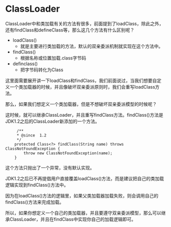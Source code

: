 # ClassLoader
ClassLoader中和类加载有关的方法有很多，前面提到了loadClass，除此之外，还有findClass和defineClass等，那么这几个方法有什么区别呢？

* loadClass()
    * 就是主要进行类加载的方法，默认的双亲委派机制就实现在这个方法中。
* findClass()
    * 根据名称或位置加载.class字节码
* definclass()
    * 把字节码转化为Class
    
这里面需要展开讲一下loadClass和findClass，我们前面说过，当我们想要自定义一个类加载器的时候，并且像破坏双亲委派原则时，我们会重写loadClass方法。

那么，如果我们想定义一个类加载器，但是不想破坏双亲委派模型的时候呢？

这时候，就可以继承ClassLoader，并且重写findClass方法。findClass()方法是JDK1.2之后的ClassLoader新添加的一个方法。
```
     /**
     * @since  1.2
     */
    protected Class<?> findClass(String name) throws ClassNotFoundException {
        throw new ClassNotFoundException(name);
    }
```    
这个方法只抛出了一个异常，没有默认实现。

JDK1.2之后已不再提倡用户直接覆盖loadClass()方法，而是建议把自己的类加载逻辑实现到findClass()方法中。

因为在loadClass()方法的逻辑里，如果父类加载器加载失败，则会调用自己的findClass()方法来完成加载。

所以，如果你想定义一个自己的类加载器，并且要遵守双亲委派模型，那么可以继承ClassLoader，并且在findClass中实现你自己的加载逻辑即可。